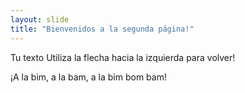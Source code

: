 ```yaml
---
layout: slide
title: "Bienvenidos a la segunda página!"
---
```

Tu texto
Utiliza la flecha hacia la izquierda para volver!

¡A la bim, a la bam, a la bim bom bam!
